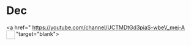 # Dec
<a href=" https://youtube.com/channel/UCTMDtGd3piaS-wbeV_mej-A "target="blank"><img align="left" sec="https://cdn.jsdelivr.net/npm/simple.icons@3.0.1/icons/youtube.svg" height="22" width="22" /></a>
